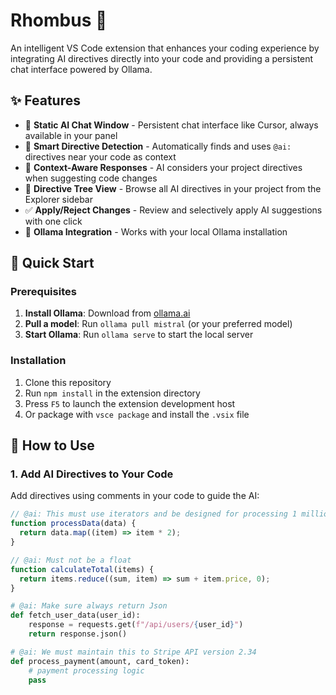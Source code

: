# Rhombus 🔷

An intelligent VS Code extension that enhances your coding experience by integrating AI directives directly into your code and providing a persistent chat interface powered by Ollama.

## ✨ Features

- 🤖 **Static AI Chat Window** - Persistent chat interface like Cursor, always available in your panel
- 📝 **Smart Directive Detection** - Automatically finds and uses `@ai:` directives near your code as context
- 🎯 **Context-Aware Responses** - AI considers your project directives when suggesting code changes
- 📁 **Directive Tree View** - Browse all AI directives in your project from the Explorer sidebar
- ✅ **Apply/Reject Changes** - Review and selectively apply AI suggestions with one click
- 🔗 **Ollama Integration** - Works with your local Ollama installation

## 🚀 Quick Start

### Prerequisites

1. **Install Ollama**: Download from [ollama.ai](https://ollama.ai)
2. **Pull a model**: Run `ollama pull mistral` (or your preferred model)
3. **Start Ollama**: Run `ollama serve` to start the local server

### Installation

1. Clone this repository
2. Run `npm install` in the extension directory
3. Press `F5` to launch the extension development host
4. Or package with `vsce package` and install the `.vsix` file

## 📖 How to Use

### 1. Add AI Directives to Your Code

Add directives using comments in your code to guide the AI:

```javascript
// @ai: This must use iterators and be designed for processing 1 million + records
function processData(data) {
  return data.map((item) => item * 2);
}

// @ai: Must not be a float
function calculateTotal(items) {
  return items.reduce((sum, item) => sum + item.price, 0);
}
```

```python
# @ai: Make sure always return Json
def fetch_user_data(user_id):
    response = requests.get(f"/api/users/{user_id}")
    return response.json()

# @ai: We must maintain this to Stripe API version 2.34
def process_payment(amount, card_token):
    # payment processing logic
    pass
```
